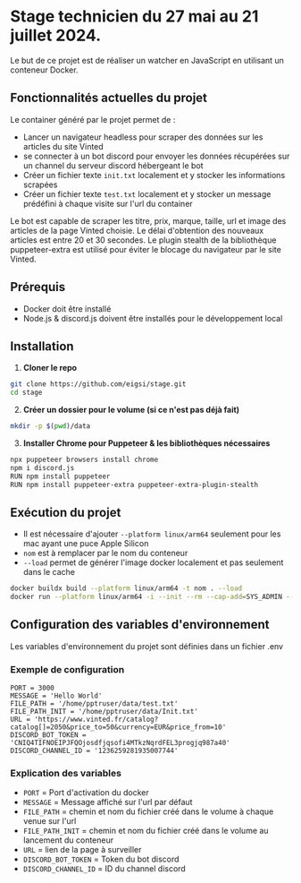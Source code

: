 # Stage technicien du 27 mai au 21 juillet 2024.

Le but de ce projet est de réaliser un watcher en JavaScript en utilisant un conteneur Docker.

## Fonctionnalités actuelles du projet

Le container généré par le projet permet de :
- Lancer un navigateur headless pour scraper des données sur les articles du site Vinted 
- se connecter à un bot discord pour envoyer les données récupérées sur un channel du serveur discord hébergeant le bot
- Créer un fichier texte `init.txt` localement et y stocker les informations scrapées
- Créer un fichier texte `test.txt` localement et y stocker un message prédéfini à chaque visite sur l'url du container

Le bot est capable de scraper les titre, prix, marque, taille, url et image des articles de la page Vinted choisie.
Le délai d'obtention des nouveaux articles est entre 20 et 30 secondes.
Le plugin stealth de la bibliothèque puppeteer-extra est utilisé pour éviter le blocage du navigateur par le site Vinted.

## Prérequis
- Docker doit être installé
- Node.js & discord.js doivent être installés pour le développement local

## Installation
1. **Cloner le repo**
```bash
git clone https://github.com/eigsi/stage.git
cd stage
```
2. **Créer un dossier pour le volume (si ce n'est pas déjà fait)**
```bash
mkdir -p $(pwd)/data
```
3. **Installer Chrome pour Puppeteer & les bibliothèques nécessaires**
```bash
npx puppeteer browsers install chrome
npm i discord.js
RUN npm install puppeteer
RUN npm install puppeteer-extra puppeteer-extra-plugin-stealth
```

## Exécution du projet 
- Il est nécessaire d'ajouter `--platform linux/arm64` seulement pour les mac ayant une puce Apple Silicon
- `nom` est à remplacer par le nom du conteneur
- `--load` permet de générer l'image docker localement et pas seulement dans le cache

```bash
docker buildx build --platform linux/arm64 -t nom . --load
docker run --platform linux/arm64 -i --init --rm --cap-add=SYS_ADMIN --name puppeteer-chrome -dp 3000:3000 -v $(pwd)/data:/home/pptruser/data nom

```

## Configuration des variables d'environnement
Les variables d'environnement du projet sont définies dans un fichier .env
### Exemple de configuration 
```env
PORT = 3000
MESSAGE = 'Hello World'
FILE_PATH = '/home/pptruser/data/test.txt'
FILE_PATH_INIT = '/home/pptruser/data/Init.txt'
URL = 'https://www.vinted.fr/catalog?catalog[]=2050&price_to=50&currency=EUR&price_from=10'
DISCORD_BOT_TOKEN = 'CNIQ4TIFNOEIPJFQOjosdfjqsofi4MTkzNqrdFEL3progjq987a40'
DISCORD_CHANNEL_ID = '1236259281935007744'
```
### Explication des variables
- `PORT` = Port d'activation du docker
- `MESSAGE` = Message affiché sur l'url par défaut
- `FILE_PATH` = chemin et nom du fichier créé dans le volume à chaque venue sur l'url
- `FILE_PATH_INIT` = chemin et nom du fichier créé dans le volume au lancement du conteneur
- `URL` = lien de la page à surveiller
- `DISCORD_BOT_TOKEN` = Token du bot discord
- `DISCORD_CHANNEL_ID` = ID du channel discord